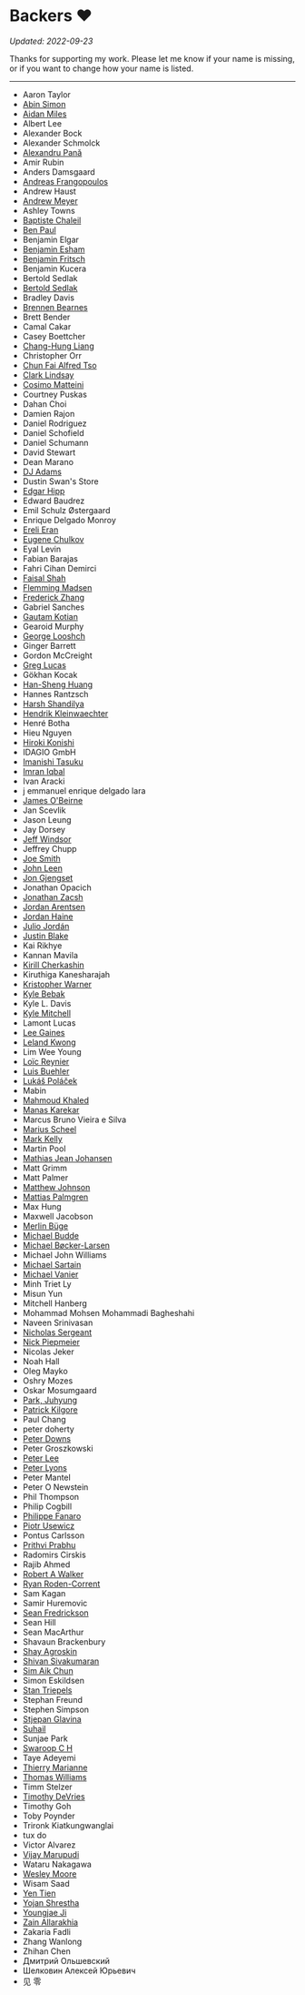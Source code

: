 Backers :heart:
===============

*Updated: 2022-09-23*

Thanks for supporting my work. Please let me know if your name is missing, or
if you want to change how your name is listed.

---

- Aaron Taylor
- [Abin Simon](https://github.com/meain)
- [Aidan Miles](https://twitter.com/aidanhmiles)
- Albert Lee
- Alexander Bock
- Alexander Schmolck
- [Alexandru Pană](https://github.com/alexpana)
- Amir Rubin
- Anders Damsgaard
- [Andreas Frangopoulos](https://github.com/AndreasFrangopoulos)
- Andrew Haust
- [Andrew Meyer](https://cv.andymeyer.xyz/)
- Ashley Towns
- [Baptiste Chaleil](https://mrdotb.com/)
- [Ben Paul](https://github.com/benspaul)
- Benjamin Elgar
- [Benjamin Esham](https://esham.io/)
- [Benjamin Fritsch](https://github.com/beanieboi)
- Benjamin Kucera
- Bertold Sedlak
- [Bertold Sedlak](https://github.com/teaVeloper)
- Bradley Davis
- [Brennen Bearnes](https://p1k3.com/)
- Brett Bender
- Camal Cakar
- Casey Boettcher
- [Chang-Hung Liang](https://github.com/eliangcs)
- Christopher Orr
- [Chun Fai Alfred Tso](https://github.com/alfredtso)
- [Clark Lindsay](https://github.com/clark-lindsay)
- [Cosimo Matteini](https://github.com/devmatteini)
- Courtney Puskas
- Dahan Choi
- Damien Rajon
- Daniel Rodriguez
- Daniel Schofield
- Daniel Schumann
- David Stewart
- Dean Marano
- [DJ Adams](https://github.com/qmacro)
- Dustin Swan's Store
- [Edgar Hipp](https://github.com/edi9999)
- Edward Baudrez
- Emil Schulz Østergaard
- Enrique Delgado Monroy
- [Ereli Eran](https://github.com/ereli)
- [Eugene Chulkov](https://github.com/dev99problems)
- Eyal Levin
- Fabian Barajas
- Fahri Cihan Demirci
- [Faisal Shah](https://github.com/faisal-shah)
- [Flemming Madsen](https://github.com/themadsens)
- [Frederick Zhang](https://github.com/Frederick888)
- Gabriel Sanches
- [Gautam Kotian](https://gkotian.github.io/)
- Gearoid Murphy
- [George Looshch](https://github.com/looshch)
- Ginger Barrett
- Gordon McCreight
- [Greg Lucas](https://github.com/glucas)
- Gökhan Kocak
- [Han-Sheng Huang](https://github.com/zenixls2)
- Hannes Rantzsch
- [Harsh Shandilya](https://msfjarvis.dev/)
- [Hendrik Kleinwaechter](https://github.com/hendricius)
- Henré Botha
- Hieu Nguyen
- [Hiroki Konishi](https://github.com/relastle)
- IDAGIO GmbH
- [Imanishi Tasuku](https://mxxiv.net/)
- [Imran Iqbal](https://github.com/imran-iq)
- Ivan Aracki
- j emmanuel enrique delgado lara
- [James O'Beirne](https://github.com/jamesob)
- Jan Scevlik
- Jason Leung
- Jay Dorsey
- [Jeff Windsor](https://github.com/jeffwindsor)
- Jeffrey Chupp
- [Joe Smith](https://github.com/Yasumoto)
- [John Leen](https://github.com/jleen)
- [Jon Gjengset](https://thesquareplanet.com/)
- Jonathan Opacich
- [Jonathan Zacsh](https://j.zac.sh/)
- [Jordan Arentsen](https://github.com/blissdev)
- [Jordan Haine](https://github.com/Gee19)
- [Julio Jordán](https://github.com/juliojordan)
- [Justin Blake](https://www.blaix.com/)
- Kai Rikhye
- Kannan Mavila
- [Kirill Cherkashin](https://github.com/kirjs)
- Kiruthiga Kanesharajah
- [Kristopher Warner](https://github.com/kdwarn)
- [Kyle Bebak](https://github.com/kylebebak)
- Kyle L. Davis
- [Kyle Mitchell](https://kemitchell.com/)
- Lamont Lucas
- [Lee Gaines](https://github.com/eightlimbed)
- [Leland Kwong](https://lelandkwong.com/)
- Lim Wee Young
- [Loïc Reynier](https://loicreynier.fr/)
- [Luis Buehler](https://u-labs.de/)
- [Lukáš Poláček](https://about.me/lukipuki)
- Mabin
- [Mahmoud Khaled](https://mahmoudkhld.dev/)
- [Manas Karekar](https://manaskarekar.com/)
- Marcus Bruno Vieira e Silva
- [Marius Scheel](https://mariusscheel.de/)
- [Mark Kelly](https://github.com/mckellygit)
- Martin Pool
- [Mathias Jean Johansen](https://mjj.io/)
- Matt Grimm
- Matt Palmer
- [Matthew Johnson](https://people.csail.mit.edu/mattjj/)
- [Mattias Palmgren](https://github.com/mattiaspalmgren)
- Max Hung
- Maxwell Jacobson
- [Merlin Büge](https://github.com/camoz)
- [Michael Budde](https://github.com/mbudde)
- [Michael Bøcker-Larsen](https://github.com/mblarsen)
- Michael John Williams
- [Michael Sartain](https://github.com/mikesart)
- [Michael Vanier](http://users.cms.caltech.edu/~mvanier/)
- Minh Triet Ly
- Misun Yun
- Mitchell Hanberg
- Mohammad Mohsen Mohammadi Bagheshahi
- Naveen Srinivasan
- [Nicholas Sergeant](https://nicksergeant.com/)
- [Nick Piepmeier](http://www.pieps.org/)
- Nicolas Jeker
- Noah Hall
- Oleg Mayko
- Oshry Mozes
- Oskar Mosumgaard
- [Park, Juhyung](https://github.com/majecty)
- [Patrick Kilgore](https://github.com/pckilgore)
- Paul Chang
- peter doherty
- [Peter Downs](https://github.com/peterldowns)
- Peter Groszkowski
- [Peter Lee](https://peterjlee.com/)
- [Peter Lyons](https://peterlyons.com/)
- Peter Mantel
- Peter O Newstein
- Phil Thompson
- Philip Cogbill
- [Philippe Fanaro](https://github.com/psygo)
- [Piotr Usewicz](https://github.com/pusewicz)
- Pontus Carlsson
- [Prithvi Prabhu](https://github.com/lo5)
- Radomirs Cirskis
- Rajib Ahmed
- [Robert A Walker](https://github.com/HP4k1h5)
- [Ryan Roden-Corrent](https://github.com/rcorre)
- Sam Kagan
- Samir Huremovic
- [Sean Fredrickson](https://github.com/seanfredrickson)
- Sean Hill
- Sean MacArthur
- Shavaun Brackenbury
- [Shay Agroskin](https://github.com/ShayAgros)
- [Shivan Sivakumaran](https://shivansivakumaran.com/)
- [Sim Aik Chun](https://github.com/aikchun)
- Simon Eskildsen
- [Stan Triepels](https://stantriepels.com/)
- Stephan Freund
- Stephen Simpson
- [Stjepan Glavina](https://github.com/stjepang)
- [Suhail](https://github.com/Suhail)
- Sunjae Park
- [Swaroop C H](https://github.com/swaroopch)
- Taye Adeyemi
- [Thierry Marianne](https://thierry.marianne.io/)
- [Thomas Williams](https://github.com/tjcertified)
- Timm Stelzer
- [Timothy DeVries](https://github.com/tjdevries)
- Timothy Goh
- Toby Poynder
- Trironk Kiatkungwanglai
- tux do
- Victor Alvarez
- [Vijay Marupudi](https://github.com/vijaymarupudi)
- Wataru Nakagawa
- [Wesley Moore](https://www.wezm.net/)
- Wisam Saad
- [Yen Tien](https://github.com/southp)
- [Yojan Shrestha](https://github.com/shri3k)
- [Youngjae Ji](https://github.com/zirho/)
- [Zain Allarakhia](https://github.com/zallarak)
- Zakaria Fadli
- Zhang Wanlong
- Zhihan Chen
- Дмитрий Ольшевский
- Шелковин Алексей Юрьевич
- 见 零
